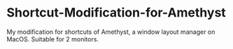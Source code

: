 # Shortcut-Modification-for-Amethyst
My modification for shortcuts of Amethyst, a window layout manager on MacOS. Suitable for 2 monitors.
